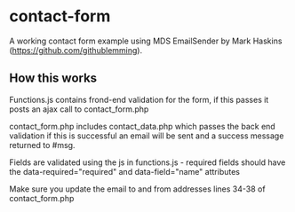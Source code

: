 contact-form
============

A working contact form example using MDS EmailSender by Mark Haskins (https://github.com/githublemming).

How this works
--------------------
Functions.js contains frond-end validation for the form, if this passes it posts an ajax call to contact_form.php

contact_form.php includes contact_data.php which passes the back end validation if this is successful an email will be sent and a success message returned to #msg.

Fields are validated using the js in functions.js - required fields should have the data-required="required" and data-field="name" attributes

Make sure you update the email to and from addresses lines 34-38 of contact_form.php